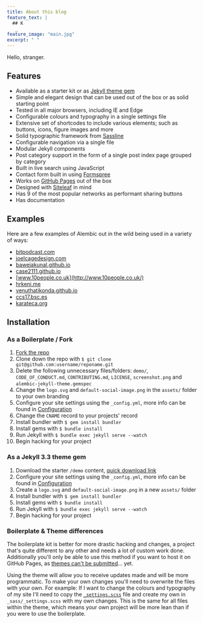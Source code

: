 ```yaml
---
title: About this blog
feature_text: |
  ## K
   _                
feature_image: "main.jpg"
excerpt: " "
---
```


Hello, stranger.

## Features

- Available as a starter kit or as [Jekyll theme gem](http://jekyllrb.com/docs/themes/)
- Simple and elegant design that can be used out of the box or as solid starting point
- Tested in all major browsers, including IE and Edge
- Configurable colours and typography in a single settings file
- Extensive set of shortcodes to include various elements; such as buttons, icons, figure images and more
- Solid typographic framework from [Sassline](https://sassline.com/)
- Configurable navigation via a single file
- Modular Jekyll components
- Post category support in the form of a single post index page grouped by category
- Built in live search using JavaScript
- Contact form built in using [Formspree](https://formspree.io/)
- Works on [GitHub Pages](https://pages.github.com/) out of the box
- Designed with [Siteleaf](http://www.siteleaf.com/) in mind
- Has 9 of the most popular networks as performant sharing buttons
- Has documentation

## Examples

Here are a few examples of Alembic out in the wild being used in a variety of ways:

- [bitpodcast.com](https://bitpodcast.com/)
- [joelcagedesign.com](https://joelcagedesign.com/)
- [bawejakunal.github.io](https://bawejakunal.github.io/)
- [case2111.github.io](http://case2111.github.io/)
- [www.10people.co.uk](http://www.10people.co.uk/)
- [hrkeni.me](http://hrkeni.me/)
- [venuthatikonda.github.io](https://venuthatikonda.github.io/)
- [ccs17.bsc.es](https://ccs17.bsc.es/)
- [karateca.org](http://www.karateca.org/)

## Installation

### As a Boilerplate / Fork

1. [Fork the repo](https://github.com/daviddarnes/alembic#fork-destination-box)
2. Clone down the repo with `$ git clone git@github.com:username/reponame.git`
3. Delete the following unnecessary files/folders: `demo/`, `CODE_OF_CONDUCT.md`, `CONTRIBUTING.md`, `LICENSE`, `screenshot.png` and `alembic-jekyll-theme.gemspec`
4. Change the `logo.svg` and `default-social-image.png` in the `assets/` folder to your own branding
5. Configure your site settings using the `_config.yml`, more info can be found in [Configuration](https://github.com/daviddarnes/alembic#configuration)
5. Change the `CNAME` record to your projects' record
6. Install bundler with `$ gem install bundler`
7. Install gems with `$ bundle install`
8. Run Jekyll with `$ bundle exec jekyll serve --watch`
9. Begin hacking for your project

### As a Jekyll 3.3 theme gem

1. Download the starter `/demo` content, [quick download link](https://minhaskamal.github.io/DownGit/#/home?url=https://github.com/daviddarnes/alembic/tree/master/demo)
2. Configure your site settings using the `_config.yml`, more info can be found in [Configuration](https://github.com/daviddarnes/alembic#configuration)
3. Create a `logo.svg` and `default-social-image.png` in a new `assets/` folder
4. Install bundler with `$ gem install bundler`
5. Install gems with `$ bundle install`
6. Run Jekyll with `$ bundle exec jekyll serve --watch`
7. Begin hacking for your project

### Boilerplate & Theme differences

The boilerplate kit is better for more drastic hacking and changes, a project that's quite different to any other and needs a lot of custom work done. Additionally you'll only be able to use this method if you want to host it on GitHub Pages, as [themes can't be submitted](https://pages.github.com/themes/)... yet.

Using the theme will allow you to receive updates made and will be more programmatic. To make your own changes you'll need to overwrite the files with your own. For example: If I want to change the colours and typography of my site I'll need to copy the [`_settings.scss`](https://github.com/daviddarnes/alembic/blob/master/_sass/_settings.scss) file and create my own in `_sass/_settings.scss` with my own changes. This is the same for all files within the theme, which means your own project will be more lean than if you were to use the boilerplate.
